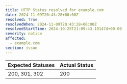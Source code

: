 ```yaml
---
title: HTTP Status resolved for example.com
date: 2024-11-09T20:43:28+00:00Z
resolved: True
resolvedWhen: 2024-11-09T20:43:28+00:00Z
resolvedStartTime: 2024-10-25T21:09:43.191474+00:00
severity: notice
affected:
  - example.com
section: issue
---
```


| Expected Statuses | Actual Status  |
|-------------------|----------------|
| 200, 301, 302 | 200 |
